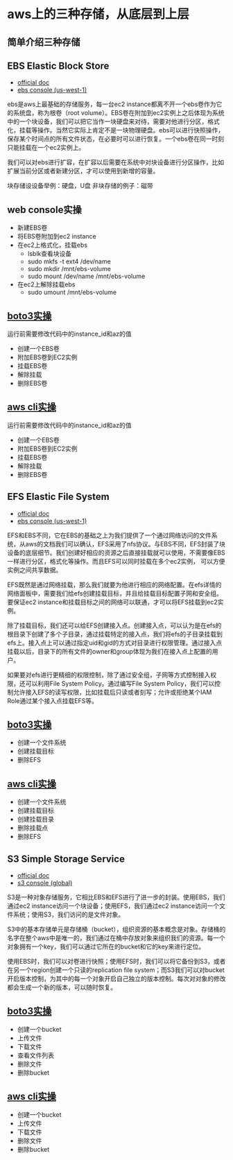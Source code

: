 # aws上的三种存储，从底层到上层
## 简单介绍三种存储
## EBS Elastic Block Store
- [official doc](https://docs.aws.amazon.com/zh_cn/ebs/)
- [ebs console (us-west-1)](https://us-west-1.console.aws.amazon.com/ec2/home?region=us-west-1#Volumes:)

ebs是aws上最基础的存储服务，每一台ec2 instance都离不开一个ebs卷作为它的系统盘，称为根卷（root volume）。EBS卷在附加到ec2实例上之后体现为系统中的一个块设备，我们可以把它当作一块硬盘来对待，需要对他进行分区，格式化，挂载等操作。当然它实际上肯定不是一块物理硬盘。ebs可以进行快照操作，保存某个时间点的所有文件状态，在必要时可以进行恢复。一个ebs卷在同一时刻只能挂载在一个ec2实例上。

我们可以对ebs进行扩容，在扩容以后需要在系统中对块设备进行分区操作，比如扩展当前分区或者新建分区，才可以使用到新增的容量。

块存储设设备举例：硬盘，U盘
非块存储的例子：磁带

## web console实操
- 新建EBS卷
- 将EBS卷附加到ec2 instance
- 在ec2上格式化，挂载ebs
    - lsblk查看块设备
    - sudo mkfs -t ext4 /dev/name
    - sudo mkdir /mnt/ebs-volume
    - sudo mount /dev/name /mnt/ebs-volume
- 在ec2上解除挂载ebs
    - sudo umount /mnt/ebs-volume

## [boto3实操](ebs/ebs_example.ipynb)
运行前需要修改代码中的instance_id和az的值
- 创建一个EBS卷
- 附加EBS卷到EC2实例
- 挂载EBS卷
- 解除挂载
- 删除EBS卷

## [aws cli实操](ebs/ebs_example.sh)
运行前需要修改代码中的instance_id和az的值
- 创建一个EBS卷
- 附加EBS卷到EC2实例
- 挂载EBS卷
- 解除挂载
- 删除EBS卷

## EFS Elastic File System
- [official doc](https://docs.aws.amazon.com/zh_cn/efs/)
- [ebs console (us-west-1)](https://us-west-1.console.aws.amazon.com/efs/home?region=us-west-1#)

EFS和EBS不同，它在EBS的基础之上为我们提供了一个通过网络访问的文件系统，从aws的文档我们可以确认，EFS采用了nfs协议。与EBS不同，EFS封装了块设备的底层细节。我们创建好相应的资源之后直接挂载就可以使用，不需要像EBS一样进行分区，格式化等操作。而且EFS可以同时挂载在多个ec2实例，
可以方便实例之间共享数据。

EFS既然是通过网络挂载，那么我们就要为他进行相应的网络配置。在efs详情的网络面板中，需要我们给efs创建挂载目标，并且给挂载目标配置子网和安全组。要保证ec2 instance和挂载目标之间的网络可以联通，才可以将EFS挂载到ec2实例。

除了挂载目标，我们还可以给EFS创建接入点。创建接入点，可以认为是在efs的根目录下创建了多个子目录，通过挂载特定的接入点，我们将efs的子目录挂载到efs上。接入点上可以通过指定uid和gid的方式对目录进行权限管理。通过接入点挂载以后，目录下的所有文件的owner和group体现为我们在接入点上配置的用户。

如果要对efs进行更精细的权限控制，除了通过安全组，子网等方式控制接入权限，还可以利用File System Policy。通过编写File System Policy，我们可以控制允许接入EFS的读写权限，比如挂载后只读或者刻写；允许或拒绝某个IAM Role通过某个接入点挂载EFS等。

## [boto3实操](efs/efs_example.ipynb)
- 创建一个文件系统
- 创建挂载目标
- 删除EFS

## [aws cli实操](efs/efs_example.sh)
- 创建一个文件系统
- 创建挂载目标
- 创建挂载目录
- 删除挂载点
- 删除EFS

## S3 Simple Storage Service
- [official doc](https://docs.aws.amazon.com/zh_cn/s3/)
- [s3 console (global)](https://s3.console.aws.amazon.com/s3/home?region=us-west-1#)

S3是一种对象存储服务，它相比EBS和EFS进行了进一步的封装。使用EBS，我们通过ec2 instance访问一个块设备；使用EFS，我们通过ec2 instance访问一个文件系统；使用S3，我们访问的是文件对象。

S3中的基本存储单元是存储桶（bucket），组织资源的基本概念是对象。存储桶的名字在整个aws中是唯一的，我们通过在桶中存放对象来组织我们的资源。每一个对象拥有一个key，我们可以通过它所在的bucket和它的key来进行定位。

使用EBS时，我们可以对卷进行快照；使用EFS时，我们可以将它备份到S3，或者在另一个region创建一个只读的replication file system；而S3我们可以对bucket开启版本控制，为其中的每一个对象开启自己独立的版本控制。每次对对象的修改都会生成一个新的版本，可以随时恢复。

## [boto3实操](efs/efs_example.ipynb)
- 创建一个bucket
- 上传文件
- 下载文件
- 查看文件列表
- 删除文件
- 删除bucket

## [aws cli实操](efs/efs_example.sh)
- 创建一个bucket
- 上传文件
- 下载文件
- 删除文件
- 删除bucket
